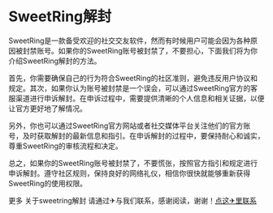 # SweetRing解封

SweetRing是一款备受欢迎的社交交友软件，然而有时候用户可能会因为各种原因被封禁账号。如果你的SweetRing账号被封禁了，不要担心，下面我们将为你介绍SweetRing解封的方法。

首先，你需要确保自己的行为符合SweetRing的社区准则，避免违反用户协议和规定。其次，如果你认为账号被封禁是一个误会，可以通过SweetRing官方的客服渠道进行申诉解封。在申诉过程中，需要提供清晰的个人信息和相关证据，以便让官方更好地了解情况。

另外，你也可以通过SweetRing官方网站或者社交媒体平台关注他们的官方账号，及时获取解封的最新信息和指引。在申诉解封的过程中，要保持耐心和诚实，尊重SweetRing的审核流程和决定。

总之，如果你的SweetRing账号被封禁了，不要慌张，按照官方指引和规定进行申诉解封。遵守社区规则，保持良好的网络礼仪，相信你很快就能够重新获得SweetRing的使用权限。

更多 关于sweetring解封 请通过✈与我们联系，感谢阅读，谢谢！[点这✈里联系](https://c.k02.cc)